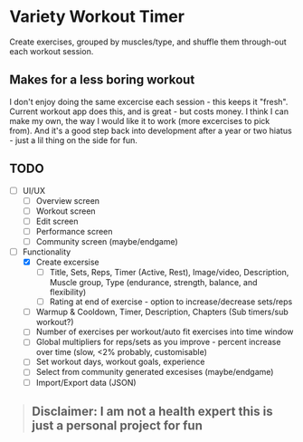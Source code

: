# Variety Workout Timer
Create exercises, grouped by muscles/type, and shuffle them through-out each workout session.

## Makes for a less boring workout
I don't enjoy doing the same excercise each session - this keeps it "fresh". Current workout app does this, and is great - but costs money. I think I can make my own, the way I would like it to work (more excercises to pick from). And it's a good step back into development after a year or two hiatus - just a lil thing on the side for fun.

## TODO
- [ ] UI/UX
  - [ ] Overview screen
  - [ ] Workout screen
  - [ ] Edit screen
  - [ ] Performance screen
  - [ ] Community screen (maybe/endgame)
- [ ] Functionality
  - [x] Create excersise
    - [ ] Title, Sets, Reps, Timer (Active, Rest), Image/video, Description, Muscle group, Type (endurance, strength, balance, and flexibility)
    - [ ] Rating at end of exercise - option to increase/decrease sets/reps
  - [ ] Warmup & Cooldown, Timer, Description, Chapters (Sub timers/sub workout?)
  - [ ] Number of exercises per workout/auto fit exercises into time window
  - [ ] Global multipliers for reps/sets as you improve - percent increase over time (slow, <2% probably, customisable)
  - [ ] Set workout days, workout goals, experience
  - [ ] Select from community generated excesises (maybe/endgame)
  - [ ] Import/Export data (JSON)

> ## Disclaimer: I am not a health expert this is just a personal project for fun